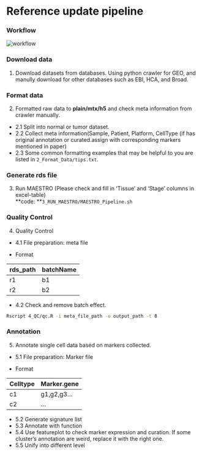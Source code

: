 Reference update pipeline
================
### Workflow

![workflow]('https://github.com/SELINA-team/SELINA-reference_construction/blob/master/docs/ref_build.png')

### Download data

1.  Download datasets from databases. Using python crawler for GEO, and
    manully download for other databases such as EBI, HCA, and Broad.

### Format data

2.  Formatted raw data to **plain/mtx/h5** and check meta information
    from crawler manually.  

<!-- end list -->

  - 2.1 Split into normal or tumor dataset.  
  - 2.2 Collect meta information(Sample, Patient, Platform, CellType (if has
    original annotation or curated.assign with corresponding markers
    mentioned in paper)  
  - 2.3 Some common formatting examples that may be helpful to you are
    listed in `2_Format_Data/tips.txt`.

### Generate rds file

3.  Run MAESTRO (Please check and fill in ‘Tissue’ and ‘Stage’ columns
    in excel-table)  
    **code: **`3_RUN_MAESTRO/MAESTRO_Pipeline.sh`

### Quality Control

4.  Quality Control  
- 4.1 File preparation: meta file  

<!-- end list -->

  - Format

| rds\_path | batchName |
| --------- | --------- |
| r1        | b1        |
| r2        | b2        |

- 4.2 Check and remove batch effect.

``` bash
Rscript 4_QC/qc.R -i meta_file_path -o output_path -t 8 
```

### Annotation

5.  Annotate single cell data based on markers collected.  
- 5.1 File preparation: Marker file  

<!-- end list -->

  - Format

| Celltype | Marker.gene |
| -------- | ----------- |
| c1       | g1,g2,g3…   |
| c2       | …           |
  
- 5.2 Generate signature list  
- 5.3 Annotate with function  
- 5.4 Use featureplot to check marker expression and curation. If some cluster’s annotation are weird, replace it with the right one.  
- 5.5 Unify into different level
